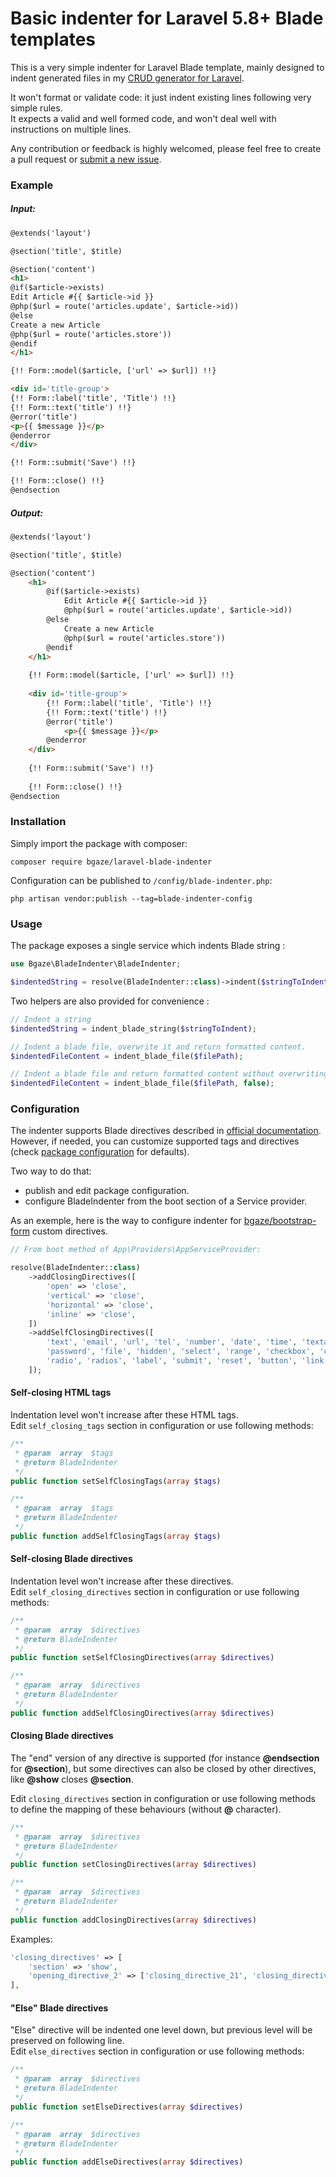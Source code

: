 # Basic indenter for Laravel 5.8+ Blade templates

This is a very simple indenter for Laravel Blade template, mainly designed to indent generated files in my [CRUD generator for Laravel](https://github.com/bgaze/laravel-crud).

It won't format or validate code: it just indent existing lines following very simple rules.  
It expects a valid and well formed code, and won't deal well with instructions on multiple lines.

Any contribution or feedback is highly welcomed, please feel free to create a pull request or [submit a new issue](https://github.com/bgaze/laravel-blade-indenter/issues/new).

### Example

##### Input:

```html
@extends('layout')

@section('title', $title)

@section('content')
<h1>
@if($article->exists)
Edit Article #{{ $article->id }}
@php($url = route('articles.update', $article->id))
@else
Create a new Article
@php($url = route('articles.store'))
@endif
</h1>

{!! Form::model($article, ['url' => $url]) !!}

<div id='title-group'>
{!! Form::label('title', 'Title') !!}
{!! Form::text('title') !!}
@error('title')
<p>{{ $message }}</p>
@enderror
</div>

{!! Form::submit('Save') !!}

{!! Form::close() !!}
@endsection
```

##### Output:

```html
@extends('layout')

@section('title', $title)

@section('content')
    <h1>
        @if($article->exists)
            Edit Article #{{ $article->id }}
            @php($url = route('articles.update', $article->id))
        @else
            Create a new Article
            @php($url = route('articles.store'))
        @endif
    </h1>
    
    {!! Form::model($article, ['url' => $url]) !!}
    
    <div id='title-group'>
        {!! Form::label('title', 'Title') !!}
        {!! Form::text('title') !!}
        @error('title')
            <p>{{ $message }}</p>
        @enderror
    </div>
    
    {!! Form::submit('Save') !!}
    
    {!! Form::close() !!}
@endsection
```

### Installation

Simply import the package with composer:

```
composer require bgaze/laravel-blade-indenter
```

Configuration can be published to `/config/blade-indenter.php`:

```
php artisan vendor:publish --tag=blade-indenter-config
```

### Usage

The package exposes a single service which indents Blade string :

```php
use Bgaze\BladeIndenter\BladeIndenter;

$indentedString = resolve(BladeIndenter::class)->indent($stringToIndent);
```

Two helpers are also provided for convenience :

```php
// Indent a string
$indentedString = indent_blade_string($stringToIndent);

// Indent a blade file, overwrite it and return formatted content.
$indentedFileContent = indent_blade_file($filePath);

// Indent a blade file and return formatted content without overwriting.
$indentedFileContent = indent_blade_file($filePath, false);
```

### Configuration

The indenter supports Blade directives described in [official documentation](https://laravel.com/docs/5.8/blade).  
However, if needed, you can customize supported tags and directives (check [package configuration](src/config/blade-indenter.php) for defaults).

Two way to do that:
 
* publish and edit package configuration.
* configure BladeIndenter from the boot section of a Service provider.

As an exemple, here is the way to configure indenter for [bgaze/bootstrap-form](https://github.com/bgaze/bootstrap-form) custom directives.

```php
// From boot method of App\Providers\AppServiceProvider:

resolve(BladeIndenter::class)
    ->addClosingDirectives([
        'open' => 'close',
        'vertical' => 'close',
        'horizontal' => 'close',
        'inline' => 'close',
    ])
    ->addSelfClosingDirectives([
        'text', 'email', 'url', 'tel', 'number', 'date', 'time', 'textarea',
        'password', 'file', 'hidden', 'select', 'range', 'checkbox', 'checkboxes',
        'radio', 'radios', 'label', 'submit', 'reset', 'button', 'link',
    ]);
```


#### Self-closing HTML tags

Indentation level won't increase after these HTML tags.  
Edit `self_closing_tags` section in configuration or use following methods:

```php
/**
 * @param  array  $tags
 * @return BladeIndenter
 */
public function setSelfClosingTags(array $tags)

/**
 * @param  array  $tags
 * @return BladeIndenter
 */
public function addSelfClosingTags(array $tags)
```

#### Self-closing Blade directives

Indentation level won't increase after these directives.  
Edit `self_closing_directives` section in configuration or use following methods:

```php
/**
 * @param  array  $directives
 * @return BladeIndenter
 */
public function setSelfClosingDirectives(array $directives)

/**
 * @param  array  $directives
 * @return BladeIndenter
 */
public function addSelfClosingDirectives(array $directives)
```

#### Closing Blade directives

The "end" version of any directive is supported (for instance **@endsection** for **@section**), but some directives can also be closed by other directives, like  **@show** closes **@section**.

Edit `closing_directives` section in configuration or use following methods to define the mapping of these behaviours (without **@** character).  

```php
/**
 * @param  array  $directives
 * @return BladeIndenter
 */
public function setClosingDirectives(array $directives)

/**
 * @param  array  $directives
 * @return BladeIndenter
 */
public function addClosingDirectives(array $directives)
```
Examples:

```php
'closing_directives' => [
    'section' => 'show',
    'opening_directive_2' => ['closing_directive_21', 'closing_directive_22'],
],  
```

#### "Else" Blade directives

"Else" directive will be indented one level down, but previous level will be preserved on following line.  
Edit `else_directives` section in configuration or use following methods:

```php
/**
 * @param  array  $directives
 * @return BladeIndenter
 */
public function setElseDirectives(array $directives)

/**
 * @param  array  $directives
 * @return BladeIndenter
 */
public function addElseDirectives(array $directives)
```
